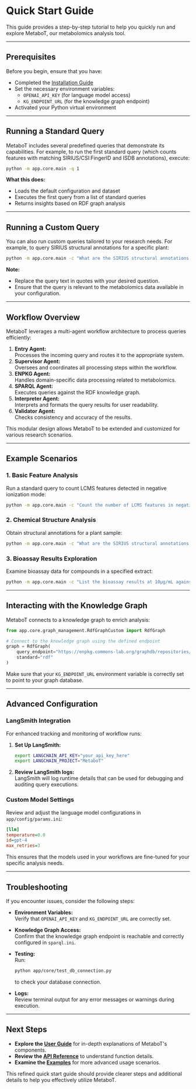 # Quick Start Guide

This guide provides a step-by-step tutorial to help you quickly run and explore MetaboT, our metabolomics analysis tool.

---

## Prerequisites

Before you begin, ensure that you have:

- Completed the [Installation Guide](installation.md)
- Set the necessary environment variables:
  - `OPENAI_API_KEY` (for language model access)
  - `KG_ENDPOINT_URL` (for the knowledge graph endpoint)
- Activated your Python virtual environment

---

## Running a Standard Query

MetaboT includes several predefined queries that demonstrate its capabilities. For example, to run the first standard query (which counts features with matching SIRIUS/CSI:FingerID and ISDB annotations), execute:

```bash
python -m app.core.main -q 1
```

**What this does:**  
- Loads the default configuration and dataset  
- Executes the first query from a list of standard queries  
- Returns insights based on RDF graph analysis

---

## Running a Custom Query

You can also run custom queries tailored to your research needs. For example, to query SIRIUS structural annotations for a specific plant:

```bash
python -m app.core.main -c "What are the SIRIUS structural annotations for Tabernaemontana coffeoides?"
```

**Note:**  
- Replace the query text in quotes with your desired question.  
- Ensure that the query is relevant to the metabolomics data available in your configuration.

---

## Workflow Overview

MetaboT leverages a multi-agent workflow architecture to process queries efficiently:
 
1. **Entry Agent:**  
   Processes the incoming query and routes it to the appropriate system.
2. **Supervisor Agent:**  
   Oversees and coordinates all processing steps within the workflow.
3. **ENPKG Agent:**  
   Handles domain-specific data processing related to metabolomics.
4. **SPARQL Agent:**  
   Executes queries against the RDF knowledge graph.
5. **Interpreter Agent:**  
   Interprets and formats the query results for user readability.
6. **Validator Agent:**  
   Checks consistency and accuracy of the results.

This modular design allows MetaboT to be extended and customized for various research scenarios.

---

## Example Scenarios

### 1. Basic Feature Analysis

Run a standard query to count LCMS features detected in negative ionization mode:

```bash
python -m app.core.main -c "Count the number of LCMS features in negative ionization mode"
```

### 2. Chemical Structure Analysis

Obtain structural annotations for a plant sample:

```bash
python -m app.core.main -c "What are the SIRIUS structural annotations for Tabernaemontana coffeoides?"
```

### 3. Bioassay Results Exploration

Examine bioassay data for compounds in a specified extract:

```bash
python -m app.core.main -c "List the bioassay results at 10µg/mL against T.cruzi for lab extracts of Tabernaemontana coffeoides"
```

---

## Interacting with the Knowledge Graph

MetaboT connects to a knowledge graph to enrich analysis:
   
```python
from app.core.graph_management.RdfGraphCustom import RdfGraph

# Connect to the knowledge graph using the defined endpoint
graph = RdfGraph(
    query_endpoint="https://enpkg.commons-lab.org/graphdb/repositories/ENPKG",
    standard="rdf"
)
```

Make sure that your `KG_ENDPOINT_URL` environment variable is correctly set to point to your graph database.

---

## Advanced Configuration

### LangSmith Integration

For enhanced tracking and monitoring of workflow runs:

1. **Set Up LangSmith:**

   ```bash
   export LANGCHAIN_API_KEY="your_api_key_here"
   export LANGCHAIN_PROJECT="MetaboT"
   ```

2. **Review LangSmith logs:**  
   LangSmith will log runtime details that can be used for debugging and auditing query executions.

### Custom Model Settings

Review and adjust the language model configurations in `app/config/params.ini`:

```ini
[llm]
temperature=0.0
id=gpt-4
max_retries=3
```

This ensures that the models used in your workflows are fine-tuned for your specific analysis needs.

---

## Troubleshooting

If you encounter issues, consider the following steps:

- **Environment Variables:**  
  Verify that `OPENAI_API_KEY` and `KG_ENDPOINT_URL` are correctly set.

- **Knowledge Graph Access:**  
  Confirm that the knowledge graph endpoint is reachable and correctly configured in `sparql.ini`.

- **Testing:**  
  Run:
  ```bash
  python app/core/test_db_connection.py
  ```
  to check your database connection.

- **Logs:**  
  Review terminal output for any error messages or warnings during execution.

---

## Next Steps

- **Explore the [User Guide](../user-guide/overview.md)** for in-depth explanations of MetaboT's components.
- **Review the [API Reference](../api-reference/core.md)** to understand function details.
- **Examine the [Examples](../examples/basic-usage.md)** for more advanced usage scenarios.

This refined quick start guide should provide clearer steps and additional details to help you effectively utilize MetaboT.